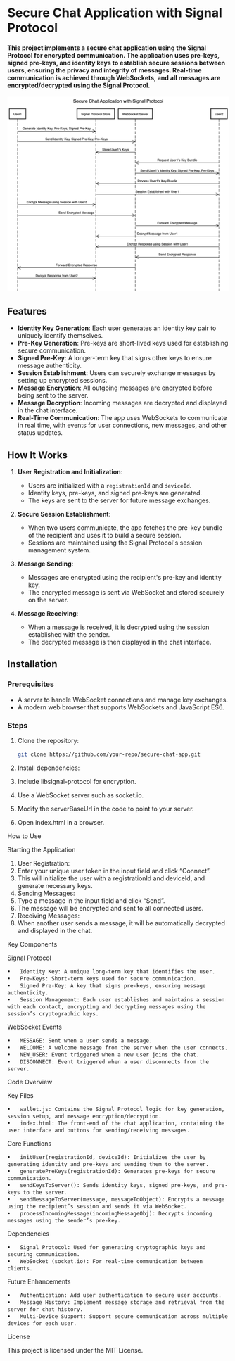 # Secure Chat Application with Signal Protocol

#### This project implements a secure chat application using the Signal Protocol for encrypted communication. The application uses pre-keys, signed pre-keys, and identity keys to establish secure sessions between users, ensuring the privacy and integrity of messages. Real-time communication is achieved through WebSockets, and all messages are encrypted/decrypted using the Signal Protocol.

![Sequence Diagram](images/diagram.png "Sequence Diagram of Secure Chat")

## Features

- **Identity Key Generation**: Each user generates an identity key pair to uniquely identify themselves.
- **Pre-Key Generation**: Pre-keys are short-lived keys used for establishing secure communication.
- **Signed Pre-Key**: A longer-term key that signs other keys to ensure message authenticity.
- **Session Establishment**: Users can securely exchange messages by setting up encrypted sessions.
- **Message Encryption**: All outgoing messages are encrypted before being sent to the server.
- **Message Decryption**: Incoming messages are decrypted and displayed in the chat interface.
- **Real-Time Communication**: The app uses WebSockets to communicate in real time, with events for user connections, new messages, and other status updates.

## How It Works

1. **User Registration and Initialization**:
    - Users are initialized with a `registrationId` and `deviceId`.
    - Identity keys, pre-keys, and signed pre-keys are generated.
    - The keys are sent to the server for future message exchanges.

2. **Secure Session Establishment**:
    - When two users communicate, the app fetches the pre-key bundle of the recipient and uses it to build a secure session.
    - Sessions are maintained using the Signal Protocol's session management system.

3. **Message Sending**:
    - Messages are encrypted using the recipient's pre-key and identity key.
    - The encrypted message is sent via WebSocket and stored securely on the server.

4. **Message Receiving**:
    - When a message is received, it is decrypted using the session established with the sender.
    - The decrypted message is then displayed in the chat interface.

## Installation

### Prerequisites

- A server to handle WebSocket connections and manage key exchanges.
- A modern web browser that supports WebSockets and JavaScript ES6.

### Steps

1. Clone the repository:

   ```bash
   git clone https://github.com/your-repo/secure-chat-app.git
2.	Install dependencies:
3. Include libsignal-protocol for encryption. 
4. Use a WebSocket server such as socket.io. 
5. Modify the serverBaseUrl in the code to point to your server. 
6. Open index.html in a browser.

How to Use

Starting the Application

1.	User Registration:
2. Enter your unique user token in the input field and click “Connect”.
3. This will initialize the user with a registrationId and deviceId, and generate necessary keys.
4. Sending Messages:
5. Type a message in the input field and click “Send”.
6. The message will be encrypted and sent to all connected users.
7. Receiving Messages:	
8. When another user sends a message, it will be automatically decrypted and displayed in the chat.

Key Components

Signal Protocol

	•	Identity Key: A unique long-term key that identifies the user.
	•	Pre-Keys: Short-term keys used for secure communication.
	•	Signed Pre-Key: A key that signs pre-keys, ensuring message authenticity.
	•	Session Management: Each user establishes and maintains a session with each contact, encrypting and decrypting messages using the session’s cryptographic keys.

WebSocket Events

	•	MESSAGE: Sent when a user sends a message.
	•	WELCOME: A welcome message from the server when the user connects.
	•	NEW_USER: Event triggered when a new user joins the chat.
	•	DISCONNECT: Event triggered when a user disconnects from the server.

Code Overview

Key Files

	•	wallet.js: Contains the Signal Protocol logic for key generation, session setup, and message encryption/decryption.
	•	index.html: The front-end of the chat application, containing the user interface and buttons for sending/receiving messages.

Core Functions

	•	initUser(registrationId, deviceId): Initializes the user by generating identity and pre-keys and sending them to the server.
	•	generatePreKeys(registrationId): Generates pre-keys for secure communication.
	•	sendKeysToServer(): Sends identity keys, signed pre-keys, and pre-keys to the server.
	•	sendMessageToServer(message, messageToObject): Encrypts a message using the recipient’s session and sends it via WebSocket.
	•	processIncomingMessage(incomingMessageObj): Decrypts incoming messages using the sender’s pre-key.

Dependencies

	•	Signal Protocol: Used for generating cryptographic keys and securing communication.
	•	WebSocket (socket.io): For real-time communication between clients.

Future Enhancements

	•	Authentication: Add user authentication to secure user accounts.
	•	Message History: Implement message storage and retrieval from the server for chat history.
	•	Multi-Device Support: Support secure communication across multiple devices for each user.

License

This project is licensed under the MIT License.